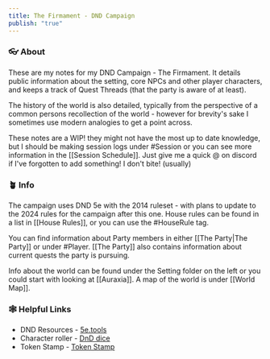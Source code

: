 ```yaml
---
title: The Firmament - DND Campaign
publish: "true"
---
```

###  👓 About

These are my notes for my DND Campaign - The Firmament. It details public information about the setting, core NPCs and other player characters, and keeps a track of Quest Threads (that the party is aware of at least). 

The history of the world is also detailed, typically from the perspective of a common persons recollection of the world - however for brevity's sake I sometimes use modern analogies to get a point across. 

These notes are a WIP! they might not have the most up to date knowledge, but I should be making session logs under #Session or you can see more information in the [[Session Schedule]]. Just give me a quick @ on discord if I've forgotten to add something! I don't bite! (usually)
###  🪴 Info

The campaign uses DND 5e with the 2014 ruleset - with plans to update to the 2024 rules for the campaign after this one. House rules can be found in a list in [[House Rules]], or you can use the #HouseRule tag. 

You can find information about Party members in either [[The Party|The Party]] or under #Player. [[The Party]] also contains information about current quests the party is pursuing. 

Info about the world can be found under the Setting folder on the left or you could start with looking at [[Auraxia]]. A map of the world is under [[World Map]].
### 🕸️ Helpful Links

- DND Resources - [5e.tools](https://5e.tools/ "https://5e.tools/")
- Character roller - [DnD dice](https://rgbstudios.org/projects/dnd-dice/character-roller?r=)
- Token Stamp - [Token Stamp](https://rolladvantage.com/tokenstamp/)

